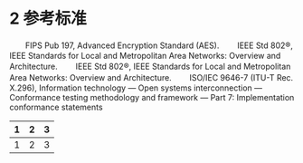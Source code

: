 # 2 参考标准

　　FIPS Pub 197, Advanced Encryption Standard (AES).
　　IEEE Std 802®, IEEE Standards for Local and Metropolitan Area Networks: Overview and Architecture.
　　IEEE Std 802®, IEEE Standards for Local and Metropolitan Area Networks: Overview and Architecture.
　　ISO/IEC 9646-7 (ITU-T Rec. X.296), Information technology — Open systems interconnection —Conformance testing methodology and framework — Part 7: Implementation conformance statements

1 | 2 | 3
:---: | :---: | :---:
1 | 2 | 3
